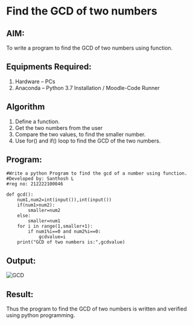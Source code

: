 # Find the GCD of two numbers

## AIM:
To write a program to find the GCD of two numbers using function.

## Equipments Required:
1. Hardware – PCs
2. Anaconda – Python 3.7 Installation / Moodle-Code Runner

## Algorithm
1. Define a function.
2. Get the two numbers from the user
3. Compare the two values, to find the smaller number.
4. Use for() and if() loop to find the GCD of the two numbers.

## Program:
```
#Write a python Program to find the gcd of a number using function.
#Developed by: Santhosh L
#reg no: 212222100046

def gcd():
    num1,num2=int(input()),int(input())
    if(num1>num2):
        smaller=num2
    else:
        smaller=num1
    for i in range(1,smaller+1):
        if num1%i==0 and num2%i==0:
            gcdvalue=i
    print("GCD of two numbers is:",gcdvalue)
```

## Output:
![GCD](https://github.com/sandy29l/GCD-of-two-numbers/assets/123359969/9fba17d8-fb3a-477e-a770-679f1ef43867)



## Result:
Thus the program to find the GCD of two numbers is written and verified using python programming.
